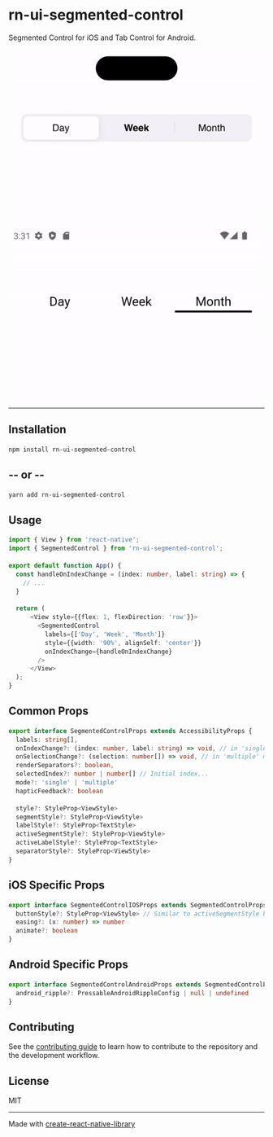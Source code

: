 # rn-ui-segmented-control

Segmented Control for iOS and Tab Control for Android.

![](./example/assets/ios-demo.gif)

![](./example/assets/android-demo.gif)

---

## Installation
```sh
npm install rn-ui-segmented-control
```

## -- or --

```sh
yarn add rn-ui-segmented-control
```

## Usage

```ts
import { View } from 'react-native';
import { SegmentedControl } from 'rn-ui-segmented-control';

export default function App() {
  const handleOnIndexChange = (index: number, label: string) => {
    // ...
  }

  return (
      <View style={{flex: 1, flexDirection: 'row'}}>
        <SegmentedControl 
          labels={['Day', 'Week', 'Month']}
          style={{width: '90%', alignSelf: 'center'}}
          onIndexChange={handleOnIndexChange}
        />
      </View>
  );
}

```

## Common Props
```ts
export interface SegmentedControlProps extends AccessibilityProps {
  labels: string[],
  onIndexChange?: (index: number, label: string) => void, // in 'single' mode
  onSelectionChange?: (selection: number[]) => void, // in 'multiple' mode
  renderSeparators?: boolean,
  selectedIndex?: number | number[] // Initial index...
  mode?: 'single' | 'multiple'
  hapticFeedback?: boolean

  style?: StyleProp<ViewStyle>
  segmentStyle?: StyleProp<ViewStyle>
  labelStyle?: StyleProp<TextStyle>
  activeSegmentStyle?: StyleProp<ViewStyle>
  activeLabelStyle?: StyleProp<TextStyle>
  separatorStyle?: StyleProp<ViewStyle>
}
```

## iOS Specific Props
```ts
export interface SegmentedControlIOSProps extends SegmentedControlProps {
  buttonStyle?: StyleProp<ViewStyle> // Similar to activeSegmentStyle but only for the animated slider
  easing?: (x: number) => number
  animate?: boolean
}
```

## Android Specific Props
```ts
export interface SegmentedControlAndroidProps extends SegmentedControlProps {
  android_ripple?: PressableAndroidRippleConfig | null | undefined
}
```


## Contributing

See the [contributing guide](CONTRIBUTING.md) to learn how to contribute to the repository and the development workflow.

## License

MIT

---

Made with [create-react-native-library](https://github.com/callstack/react-native-builder-bob)
